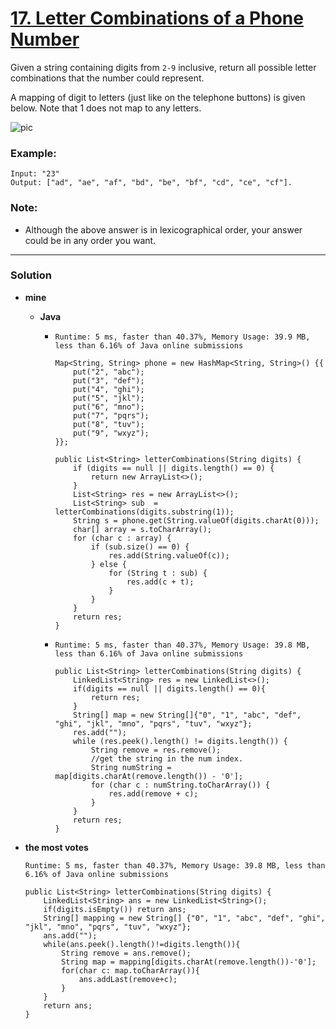 # [17. Letter Combinations of a Phone Number](https://leetcode.com/problems/letter-combinations-of-a-phone-number/)

Given a string containing digits from `2-9` inclusive, return all possible letter combinations that the number could represent.

A mapping of digit to letters (just like on the telephone buttons) is given below. Note that 1 does not map to any letters.

![pic](http://upload.wikimedia.org/wikipedia/commons/thumb/7/73/Telephone-keypad2.svg/200px-Telephone-keypad2.svg.png)

### Example:
```
Input: "23"
Output: ["ad", "ae", "af", "bd", "be", "bf", "cd", "ce", "cf"].
```

### Note:
* Although the above answer is in lexicographical order, your answer could be in any order you want.


---

### Solution
* **mine**
  * **Java** 
  
    * `Runtime: 5 ms, faster than 40.37%, Memory Usage: 39.9 MB, less than 6.16% of Java online submissions`
      ```
      Map<String, String> phone = new HashMap<String, String>() {{
          put("2", "abc");
          put("3", "def");
          put("4", "ghi");
          put("5", "jkl");
          put("6", "mno");
          put("7", "pqrs");
          put("8", "tuv");
          put("9", "wxyz");
      }};

      public List<String> letterCombinations(String digits) {
          if (digits == null || digits.length() == 0) {
              return new ArrayList<>();
          }
          List<String> res = new ArrayList<>();
          List<String> sub  = letterCombinations(digits.substring(1));
          String s = phone.get(String.valueOf(digits.charAt(0)));
          char[] array = s.toCharArray();
          for (char c : array) {
              if (sub.size() == 0) {
                  res.add(String.valueOf(c));
              } else {
                  for (String t : sub) {
                      res.add(c + t);
                  }
              }
          }
          return res;
      }
      ```
    
    * `Runtime: 5 ms, faster than 40.37%, Memory Usage: 39.8 MB, less than 6.16% of Java online submissions`
      ```
      public List<String> letterCombinations(String digits) {
          LinkedList<String> res = new LinkedList<>();
          if(digits == null || digits.length() == 0){
              return res;
          }
          String[] map = new String[]{"0", "1", "abc", "def", "ghi", "jkl", "mno", "pqrs", "tuv", "wxyz"};
          res.add("");
          while (res.peek().length() != digits.length()) {
              String remove = res.remove();
              //get the string in the num index.
              String numString = map[digits.charAt(remove.length()) - '0'];
              for (char c : numString.toCharArray()) {
                  res.add(remove + c);
              }
          }
          return res;
      }
      ```

* **the most votes** 

  `Runtime: 5 ms, faster than 40.37%, Memory Usage: 39.8 MB, less than 6.16% of Java online submissions`
  ```
  public List<String> letterCombinations(String digits) {
      LinkedList<String> ans = new LinkedList<String>();
      if(digits.isEmpty()) return ans;
      String[] mapping = new String[] {"0", "1", "abc", "def", "ghi", "jkl", "mno", "pqrs", "tuv", "wxyz"};
      ans.add("");
      while(ans.peek().length()!=digits.length()){
          String remove = ans.remove();
          String map = mapping[digits.charAt(remove.length())-'0'];
          for(char c: map.toCharArray()){
              ans.addLast(remove+c);
          }
      }
      return ans;
  }
  ```
